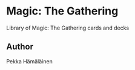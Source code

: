 # Magic: The Gathering

Library of Magic: The Gathering cards and decks


## Author

Pekka Hämäläinen
